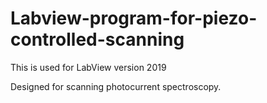 # Labview-program-for-piezo-controlled-scanning

This is used for LabView version 2019

Designed for scanning photocurrent spectroscopy.

